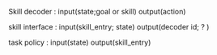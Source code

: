 

Skill decoder : input(state;goal or skill) output(action)

skill interface : input(skill_entry; state) output(decoder id; ? )

task policy : input(state) output(skill_entry)
